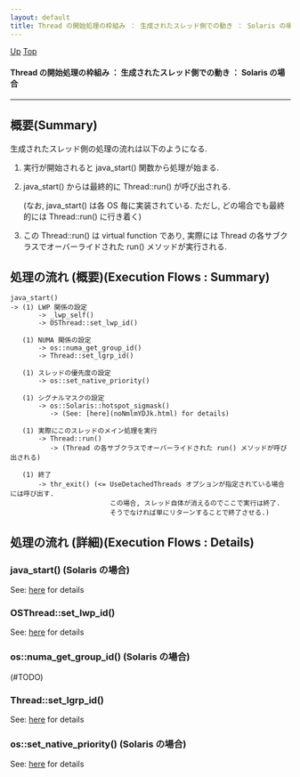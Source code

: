 ```yaml
---
layout: default
title: Thread の開始処理の枠組み ： 生成されたスレッド側での動き ： Solaris の場合
---
```

[Up](no3059-9C.html) [Top](../index.html)

#### Thread の開始処理の枠組み ： 生成されたスレッド側での動き ： Solaris の場合

--- 
## 概要(Summary)
生成されたスレッド側の処理の流れは以下のようになる.

1. 実行が開始されると java_start() 関数から処理が始まる.

2. java_start() からは最終的に Thread::run() が呼び出される.
   
   (なお, java_start() は各 OS 毎に実装されている.
   ただし, どの場合でも最終的には Thread::run() に行き着く)

3. この Thread::run() は virtual function であり, 
   実際には Thread の各サブクラスでオーバーライドされた run() メソッドが実行される.

## 処理の流れ (概要)(Execution Flows : Summary)
```
java_start()
-> (1) LWP 関係の設定
       -> _lwp_self()
       -> OSThread::set_lwp_id()

   (1) NUMA 関係の設定
       -> os::numa_get_group_id()
       -> Thread::set_lgrp_id()

   (1) スレッドの優先度の設定
       -> os::set_native_priority()

   (1) シグナルマスクの設定
       -> os::Solaris::hotspot_sigmask()
          -> (See: [here](noNmlmYDJk.html) for details)

   (1) 実際にこのスレッドのメイン処理を実行
       -> Thread::run()
          -> (Thread の各サブクラスでオーバーライドされた run() メソッドが呼び出される)

   (1) 終了
       -> thr_exit() (<= UseDetachedThreads オプションが指定されている場合には呼び出す.
                         この場合, スレッド自体が消えるのでここで実行は終了.
                         そうでなければ単にリターンすることで終了させる.)
```

## 処理の流れ (詳細)(Execution Flows : Details)
### java_start() (Solaris の場合)
See: [here](no305991H.html) for details
### OSThread::set_lwp_id()
See: [here](no3059M0z.html) for details
### os::numa_get_group_id()  (Solaris の場合)
(#TODO)

### Thread::set_lgrp_id()
See: [here](no3059-hy.html) for details
### os::set_native_priority()  (Solaris の場合)
See: [here](no2114YQk.html) for details








